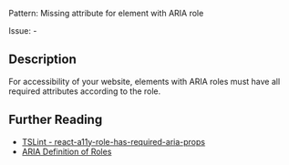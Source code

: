 Pattern: Missing attribute for element with ARIA role

Issue: -

## Description

For accessibility of your website, elements with ARIA roles must have all required attributes according to the role. 

## Further Reading

* [TSLint - react-a11y-role-has-required-aria-props](https://github.com/microsoft/tslint-microsoft-contrib/blob/master/README.md#supported-rules)
* [ARIA Definition of Roles](https://www.w3.org/TR/wai-aria-1.1/#role_definitions)